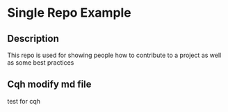 # Single Repo Example

## Description
This repo is used for showing people how to contribute to a project as well as some best practices

## Cqh modify md file
test for cqh 

